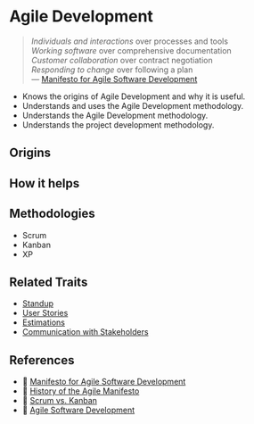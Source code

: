 # Agile Development

> _Individuals and interactions_ over processes and tools  
> _Working software_ over comprehensive documentation  
> _Customer collaboration_ over contract negotiation  
> _Responding to change_ over following a plan  
> — [Manifesto for Agile Software Development](http://agilemanifesto.org/)

* Knows the origins of Agile Development and why it is useful.
* Understands and uses the Agile Development methodology.
* Understands the Agile Development methodology.
* Understands the project development methodology.

## Origins

## How it helps

## Methodologies

* Scrum
* Kanban
* XP

## Related Traits

* [Standup](/standup.md)
* [User Stories](/writing-user-stories.md)
* [Estimations](/estimations.md)
* [Communication with Stakeholders](/communication-with-stakeholders.md)

## References

* :memo: [Manifesto for Agile Software Development](http://agilemanifesto.org/principles.html)
* :memo: [History of the Agile Manifesto](http://agilemanifesto.org/history.html)
* :memo: [Scrum vs. Kanban](https://medium.com/@thorbjorn.sigberg/scrum-vs-kanban-c73dc70e8eef)
* :notebook: [Agile Software Development](https://www.martinfowler.com/agile.html)
